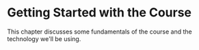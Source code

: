 # Getting Started with the Course
This chapter discusses some fundamentals of the course and the technology we'll be using.
